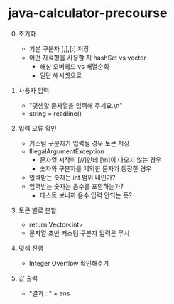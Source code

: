 # java-calculator-precourse


0. 초기화
   * 기본 구분자 [,],[:] 저장
   * 어떤 자료형을 사용할 지 hashSet vs vector
     * 해싱 오버헤드 vs 배열순회
     * 일단 해시셋으로

   
1. 사용자 입력
   * "덧셈할 문자열을 입력해 주세요.\n"
   * string = readline()

   
2. 입력 오류 확인
   * 커스텀 구분자가 입력될 경우 토큰 저장 
   * IllegalArgumentException
     * 문자열 시작이 [//]인데 [\n]이 나오지 않는 경우
     * 숫자와 구분자를 제외한 문자가 등장한 경우 
   * 입력받는 숫자는 int 범위 내인가?
   * 입력받는 숫자는 음수를 포함하는가?
     * 테스트 보니까 음수 입력 안되는 듯? 


3. 토큰 별로 분할
   * return Vector\<int\>
   * 문자열 초반 커스텀 구분자 입력은 무시


4. 덧셈 진행
   * Integer Overflow 확인해주기


5. 값 출력
   * "결과 : " + ans
